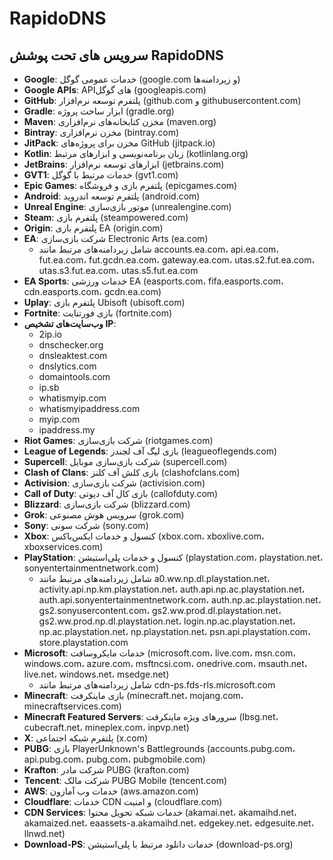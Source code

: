 # RapidoDNS


## سرویس‌ های تحت پوشش RapidoDNS

- **Google**: خدمات عمومی گوگل (google.com و زیردامنه‌ها)
- **Google APIs**: API‌های گوگل (googleapis.com)
- **GitHub**: پلتفرم توسعه نرم‌افزار (github.com و githubusercontent.com)
- **Gradle**: ابزار ساخت پروژه (gradle.org)
- **Maven**: مخزن کتابخانه‌های نرم‌افزاری (maven.org)
- **Bintray**: مخزن نرم‌افزاری (bintray.com)
- **JitPack**: مخزن برای پروژه‌های GitHub (jitpack.io)
- **Kotlin**: زبان برنامه‌نویسی و ابزارهای مرتبط (kotlinlang.org)
- **JetBrains**: ابزارهای توسعه نرم‌افزار (jetbrains.com)
- **GVT1**: خدمات مرتبط با گوگل (gvt1.com)
- **Epic Games**: پلتفرم بازی و فروشگاه (epicgames.com)
- **Android**: پلتفرم توسعه اندروید (android.com)
- **Unreal Engine**: موتور بازی‌سازی (unrealengine.com)
- **Steam**: پلتفرم بازی (steampowered.com)
- **Origin**: پلتفرم بازی EA (origin.com)
- **EA**: شرکت بازی‌سازی Electronic Arts (ea.com)
  - شامل زیردامنه‌های مرتبط مانند accounts.ea.com، api.ea.com، fut.ea.com، fut.gcdn.ea.com، gateway.ea.com، utas.s2.fut.ea.com، utas.s3.fut.ea.com، utas.s5.fut.ea.com
- **EA Sports**: خدمات ورزشی EA (easports.com، fifa.easports.com، cdn.easports.com، gcdn.ea.com)
- **Uplay**: پلتفرم بازی Ubisoft (ubisoft.com)
- **Fortnite**: بازی فورتنایت (fortnite.com)
- **وب‌سایت‌های تشخیص IP**:
  - 2ip.io
  - dnschecker.org
  - dnsleaktest.com
  - dnslytics.com
  - domaintools.com
  - ip.sb
  - whatismyip.com
  - whatismyipaddress.com
  - myip.com
  - ipaddress.my
- **Riot Games**: شرکت بازی‌سازی (riotgames.com)
- **League of Legends**: بازی لیگ آف لجندز (leagueoflegends.com)
- **Supercell**: شرکت بازی‌سازی موبایل (supercell.com)
- **Clash of Clans**: بازی کلش آف کلنز (clashofclans.com)
- **Activision**: شرکت بازی‌سازی (activision.com)
- **Call of Duty**: بازی کال آف دیوتی (callofduty.com)
- **Blizzard**: شرکت بازی‌سازی (blizzard.com)
- **Grok**: سرویس هوش مصنوعی (grok.com)
- **Sony**: شرکت سونی (sony.com)
- **Xbox**: کنسول و خدمات ایکس‌باکس (xbox.com، xboxlive.com، xboxservices.com)
- **PlayStation**: کنسول و خدمات پلی‌استیشن (playstation.com، playstation.net، sonyentertainmentnetwork.com)
  - شامل زیردامنه‌های مرتبط مانند a0.ww.np.dl.playstation.net، activity.api.np.km.playstation.net، auth.api.np.ac.playstation.net، auth.api.sonyentertainmentnetwork.com، auth.np.ac.playstation.net، gs2.sonyusercontent.com، gs2.ww.prod.dl.playstation.net، gs2.ww.prod.np.dl.playstation.net، login.np.ac.playstation.net، np.ac.playstation.net، np.playstation.net، psn.api.playstation.com، store.playstation.com
- **Microsoft**: خدمات مایکروسافت (microsoft.com، live.com، msn.com، windows.com، azure.com، msftncsi.com، onedrive.com، msauth.net، live.net، windows.net، msedge.net)
  - شامل زیردامنه‌های مرتبط مانند cdn-ps.fds-rls.microsoft.com
- **Minecraft**: بازی ماینکرفت (minecraft.net، mojang.com، minecraftservices.com)
- **Minecraft Featured Servers**: سرورهای ویژه ماینکرفت (lbsg.net، cubecraft.net، mineplex.com، inpvp.net)
- **X**: پلتفرم شبکه اجتماعی (x.com)
- **PUBG**: بازی PlayerUnknown's Battlegrounds (accounts.pubg.com، api.pubg.com، pubg.com، pubgmobile.com)
- **Krafton**: شرکت مادر PUBG (krafton.com)
- **Tencent**: شرکت مالک PUBG Mobile (tencent.com)
- **AWS**: خدمات وب آمازون (aws.amazon.com)
- **Cloudflare**: خدمات CDN و امنیت (cloudflare.com)
- **CDN Services**: خدمات شبکه تحویل محتوا (akamai.net، akamaihd.net، akamaized.net، eaassets-a.akamaihd.net، edgekey.net، edgesuite.net، llnwd.net)
- **Download-PS**: خدمات دانلود مرتبط با پلی‌استیشن (download-ps.org)
